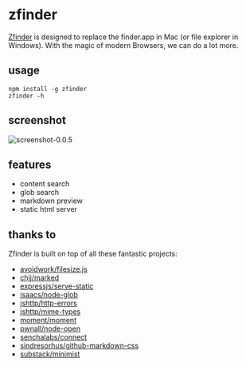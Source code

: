 # zfinder

[Zfinder](https://github.com/leungwensen/zfinder) is designed to replace the finder.app in Mac (or file explorer in Windows). With the magic of modern Browsers, we can do a lot more.

## usage

```shell
npm install -g zfinder
zfinder -h
```

## screenshot

![screenshot-0.0.5](https://raw.github.com/leungwensen/zfinder/master/assets/zfinder-0.0.5.gif)

## features

* content search
* glob search
* markdown preview
* static html server

## thanks to

Zfinder is built on top of all these fantastic projects:

* [avoidwork/filesize.js](https://github.com/avoidwork/filesize.js)
* [chjj/marked](https://github.com/chjj/marked)
* [expressjs/serve-static](https://github.com/expressjs/serve-static)
* [isaacs/node-glob](https://github.com/isaacs/node-glob)
* [jshttp/http-errors](https://github.com/jshttp/http-errors)
* [jshttp/mime-types](https://github.com/jshttp/mime-types)
* [moment/moment](https://github.com/moment/moment)
* [pwnall/node-open](https://github.com/pwnall/node-open)
* [senchalabs/connect](https://github.com/senchalabs/connect)
* [sindresorhus/github-markdown-css](https://github.com/sindresorhus/github-markdown-css)
* [substack/minimist](https://github.com/substack/minimist)

